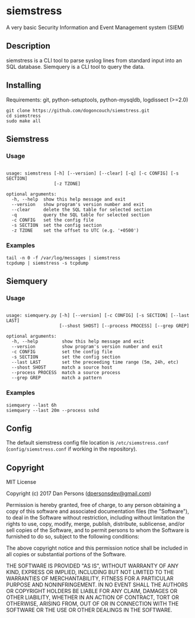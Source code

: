 # siemstress
A very basic Security Information and Event Management system (SIEM)

## Description
siemstress is a CLI tool to parse syslog lines from standard input into an SQL database. Siemquery is a CLI tool to query the data.

## Installing
Requirements: git, python-setuptools, python-mysqldb, logdissect (>=2.0)

    git clone https://github.com/dogoncouch/siemstress.git
    cd siemstress
    sudo make all

## Siemstress

### Usage

```

usage: siemstress [-h] [--version] [--clear] [-q] [-c CONFIG] [-s SECTION]
                  [-z TZONE]

optional arguments:
  -h, --help  show this help message and exit
  --version   show program's version number and exit
  --clear     delete the SQL table for selected section
  -q          query the SQL table for selected section
  -c CONFIG   set the config file
  -s SECTION  set the config section
  -z TZONE    set the offset to UTC (e.g. '+0500')

```

### Examples
    tail -n 0 -f /var/log/messages | siemstress
    tcpdump | siemstress -s tcpdump

## Siemquery

### Usage

```

usage: siemquery.py [-h] [--version] [-c CONFIG] [-s SECTION] [--last LAST]
                    [--shost SHOST] [--process PROCESS] [--grep GREP]

optional arguments:
  -h, --help         show this help message and exit
  --version          show program's version number and exit
  -c CONFIG          set the config file
  -s SECTION         set the config section
  --last LAST        set the preceeding time range (5m, 24h, etc)
  --shost SHOST      match a source host
  --process PROCESS  match a source process
  --grep GREP        match a pattern

```

### Examples
    siemquery --last 6h
    siemquery --last 20m --process sshd

## Config
The default siemstress config file location is `/etc/siemstress.conf` (`config/siemstress.conf` if working in the repository).

## Copyright
MIT License

Copyright (c) 2017 Dan Persons (dpersonsdev@gmail.com)

Permission is hereby granted, free of charge, to any person obtaining a copy
of this software and associated documentation files (the "Software"), to deal
in the Software without restriction, including without limitation the rights
to use, copy, modify, merge, publish, distribute, sublicense, and/or sell
copies of the Software, and to permit persons to whom the Software is
furnished to do so, subject to the following conditions:

The above copyright notice and this permission notice shall be included in all
copies or substantial portions of the Software.

THE SOFTWARE IS PROVIDED "AS IS", WITHOUT WARRANTY OF ANY KIND, EXPRESS OR
IMPLIED, INCLUDING BUT NOT LIMITED TO THE WARRANTIES OF MERCHANTABILITY,
FITNESS FOR A PARTICULAR PURPOSE AND NONINFRINGEMENT. IN NO EVENT SHALL THE
AUTHORS OR COPYRIGHT HOLDERS BE LIABLE FOR ANY CLAIM, DAMAGES OR OTHER
LIABILITY, WHETHER IN AN ACTION OF CONTRACT, TORT OR OTHERWISE, ARISING FROM,
OUT OF OR IN CONNECTION WITH THE SOFTWARE OR THE USE OR OTHER DEALINGS IN THE
SOFTWARE.

